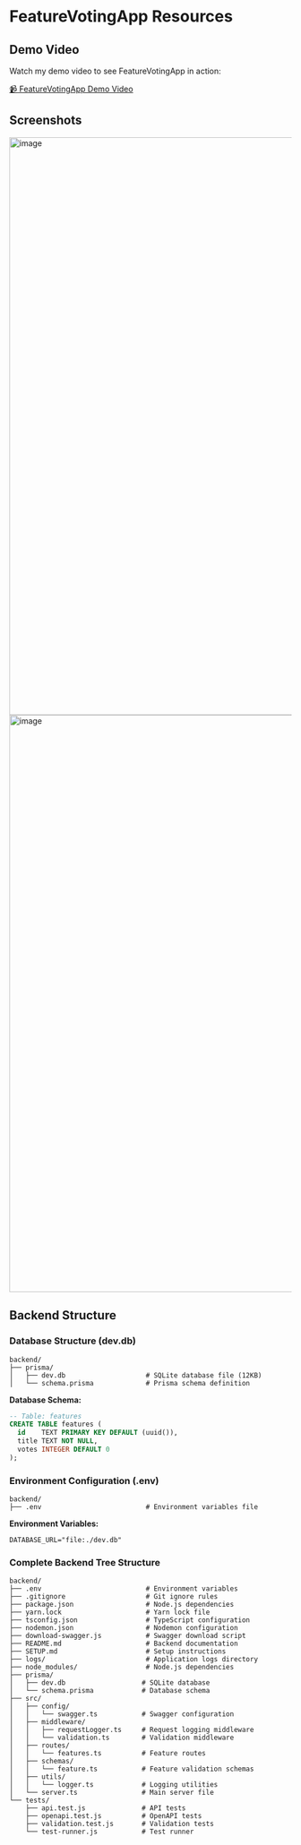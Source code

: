 # FeatureVotingApp Resources

## Demo Video

Watch my demo video to see FeatureVotingApp in action:

[📹 FeatureVotingApp Demo Video](https://www.loom.com/share/0d7d2cec223d443394136d4d11cd6998?sid=6c975da2-0f80-41e2-9cd2-f425a3b9b9bd)

## Screenshots

<img width="1919" height="1032" alt="image" src="https://github.com/user-attachments/assets/1fc3b7e2-18dd-4cac-ab42-67e011cbaa6b" />

<img width="1919" height="1031" alt="image" src="https://github.com/user-attachments/assets/36c12895-82df-4585-9b3d-00ca2690d7f8" />

## Backend Structure

### Database Structure (dev.db)
```
backend/
├── prisma/
│   ├── dev.db                    # SQLite database file (12KB)
│   └── schema.prisma             # Prisma schema definition
```

**Database Schema:**
```sql
-- Table: features
CREATE TABLE features (
  id    TEXT PRIMARY KEY DEFAULT (uuid()),
  title TEXT NOT NULL,
  votes INTEGER DEFAULT 0
);
```

### Environment Configuration (.env)
```
backend/
├── .env                          # Environment variables file
```

**Environment Variables:**
```env
DATABASE_URL="file:./dev.db"
```

### Complete Backend Tree Structure
```
backend/
├── .env                          # Environment variables
├── .gitignore                    # Git ignore rules
├── package.json                  # Node.js dependencies
├── yarn.lock                     # Yarn lock file
├── tsconfig.json                 # TypeScript configuration
├── nodemon.json                  # Nodemon configuration
├── download-swagger.js           # Swagger download script
├── README.md                     # Backend documentation
├── SETUP.md                      # Setup instructions
├── logs/                         # Application logs directory
├── node_modules/                 # Node.js dependencies
├── prisma/
│   ├── dev.db                   # SQLite database
│   └── schema.prisma            # Database schema
├── src/
│   ├── config/
│   │   └── swagger.ts           # Swagger configuration
│   ├── middleware/
│   │   ├── requestLogger.ts     # Request logging middleware
│   │   └── validation.ts        # Validation middleware
│   ├── routes/
│   │   └── features.ts          # Feature routes
│   ├── schemas/
│   │   └── feature.ts           # Feature validation schemas
│   ├── utils/
│   │   └── logger.ts            # Logging utilities
│   └── server.ts                # Main server file
└── tests/
    ├── api.test.js              # API tests
    ├── openapi.test.js          # OpenAPI tests
    ├── validation.test.js       # Validation tests
    └── test-runner.js           # Test runner
```
